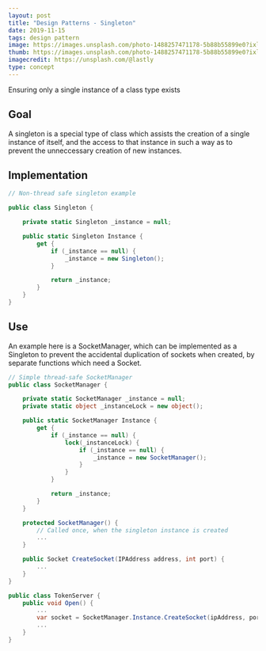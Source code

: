 ```yaml
---
layout: post
title: "Design Patterns - Singleton"
date: 2019-11-15
tags: design pattern
image: https://images.unsplash.com/photo-1488257471178-5b88b55899e0?ixlib=rb-1.2.1&ixid=eyJhcHBfaWQiOjEyMDd9
thumb: https://images.unsplash.com/photo-1488257471178-5b88b55899e0?ixlib=rb-1.2.1&ixid=eyJhcHBfaWQiOjEyMDd9&auto=format&fit=crop&w=500&q=60
imagecredit: https://unsplash.com/@lastly
type: concept
---
```

Ensuring only a single instance of a class type exists

## Goal

A singleton is a special type of class which assists the creation of a single instance of itself, and the access to that instance in such a way as to prevent the unneccessary creation of new instances.

## Implementation

```csharp
// Non-thread safe singleton example 

public class Singleton {

    private static Singleton _instance = null;

    public static Singleton Instance {
        get {
            if (_instance == null) {
                _instance = new Singleton();
            }

            return _instance;
        }
    }
}
```

## Use

An example here is a SocketManager, which can be implemented as a Singleton to prevent the accidental duplication of sockets when created, by separate functions which need a Socket.

```csharp 
// Simple thread-safe SocketManager
public class SocketManager {

    private static SocketManager _instance = null;
    private static object _instanceLock = new object();

    public static SocketManager Instance {
        get {
            if (_instance == null) {
                lock(_instanceLock) {
                    if (_instance == null) {
                        _instance = new SocketManager();
                    }
                }
            }

            return _instance;
        }
    }

    protected SocketManager() {
        // Called once, when the singleton instance is created
        ...
    }

    public Socket CreateSocket(IPAddress address, int port) {
        ...
    }
}

public class TokenServer {
    public void Open() {
        ...
        var socket = SocketManager.Instance.CreateSocket(ipAddress, port);
        ...
    }
}

```